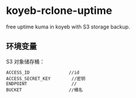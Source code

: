 # koyeb-rclone-uptime
free uptime kuma in koyeb with S3 storage backup. 


## 环境变量
S3 对象储存桶：
```
ACCESS_ID               //id
ACCESS_SECRET_KEY        //密钥
ENDPOINT                 //
BUCKET                  //桶名
```